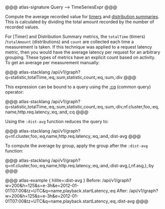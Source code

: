@@@ atlas-signature
Query
-->
TimeSeriesExpr
@@@

Compute the average recorded value for [timers] and [distribution summaries]. This
is calculated by dividing the total amount recorded by the number of recorded values.

For [Timer] and Distribution Summary metrics, the `totalTime` (timers) /`totalAmount` (distributions)
and `count` are collected each time a measurement is taken. If this technique was applied to a
request latency metric, then you would have the average latency per request for an arbitrary
grouping. These types of metrics have an explicit count based on activity. To get an average
per measurement manually:

@@@ atlas-stacklang
/api/v1/graph?q=statistic,totalTime,:eq,:sum,statistic,count,:eq,:sum,:div
@@@

This expression can be bound to a query using the [:cq] (common query) operator:

@@@ atlas-stacklang
/api/v1/graph?q=statistic,totalTime,:eq,:sum,statistic,count,:eq,:sum,:div,nf.cluster,foo,:eq,name,http.req.latency,:eq,:and,:cq
@@@

Using the `:dist-avg` function reduces the query to:

@@@ atlas-stacklang
/api/v1/graph?q=nf.cluster,foo,:eq,name,http.req.latency,:eq,:and,:dist-avg
@@@

To compute the average by group, apply the group after the `:dist-avg` function:

@@@ atlas-stacklang
/api/v1/graph?q=nf.cluster,foo,:eq,name,http.req.latency,:eq,:and,:dist-avg,(,nf.asg,),:by
@@@

[:cq]: cq.md
[timers]: ../../spectator/core/meters/timer.md
[distribution summaries]: ../../spectator/core/meters/dist-summary.md

@@@ atlas-example { hilite=:dist-avg }
Before: /api/v1/graph?w=200&h=125&s=e-3h&e=2012-01-01T07:00&tz=UTC&q=name,playback.startLatency,:eq
After: /api/v1/graph?w=200&h=125&s=e-3h&e=2012-01-01T07:00&tz=UTC&q=name,playback.startLatency,:eq,:dist-avg
@@@